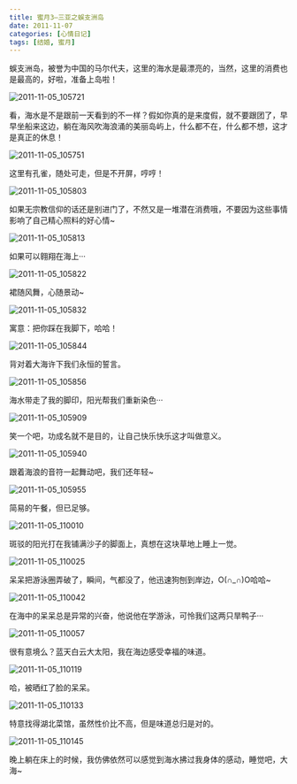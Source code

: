 ```yaml
---
title: 蜜月3–三亚之蜈支洲岛
date: 2011-11-07
categories: [心情日记]
tags: [结婚, 蜜月]
---
```


蜈支洲岛，被誉为中国的马尔代夫，这里的海水是最漂亮的，当然，这里的消费也是最高的，好啦，准备上岛啦！

![2011-11-05_105721](http://fwhyy.com/img/post/2011-11-05_105721.jpg)

看，海水是不是跟前一天看到的不一样？假如你真的是来度假，就不要跟团了，早早坐船来这边，躺在海风吹海浪涌的美丽岛屿上，什么都不在，什么都不想，这才是真正的休息！

![2011-11-05_105751](http://fwhyy.com/img/post/2011-11-05_105751.jpg)

这里有孔雀，随处可走，但是不开屏，哼哼！

![2011-11-05_105803](http://fwhyy.com/img/post/2011-11-05_105803.jpg)

如果无宗教信仰的话还是别进门了，不然又是一堆潜在消费哦，不要因为这些事情影响了自己精心照料的好心情~

![2011-11-05_105813](http://fwhyy.com/img/post/2011-11-05_105813.jpg)

如果可以翱翔在海上···

![2011-11-05_105822](http://fwhyy.com/img/post/2011-11-05_105822.jpg)

裙随风舞，心随景动~

![2011-11-05_105832](http://fwhyy.com/img/post/2011-11-05_105832.jpg)

寓意：把你踩在我脚下，哈哈！

![2011-11-05_105844](http://fwhyy.com/img/post/2011-11-05_105844.jpg)

背对着大海许下我们永恒的誓言。

![2011-11-05_105856](http://fwhyy.com/img/post/2011-11-05_105856.jpg)

海水带走了我的脚印，阳光帮我们重新染色···

![2011-11-05_105909](http://fwhyy.com/img/post/2011-11-05_105909.jpg)

笑一个吧，功成名就不是目的，让自己快乐快乐这才叫做意义。

![2011-11-05_105940](http://fwhyy.com/img/post/2011-11-05_105940.jpg)

跟着海浪的音符一起舞动吧，我们还年轻~

![2011-11-05_105955](http://fwhyy.com/img/post/2011-11-05_105955.jpg)

简易的午餐，但已足够。

![2011-11-05_110010](http://fwhyy.com/img/post/2011-11-05_110010.jpg)

斑驳的阳光打在我铺满沙子的脚面上，真想在这块草地上睡上一觉。

![2011-11-05_110025](http://fwhyy.com/img/post/2011-11-05_110025.jpg)

呆呆把游泳圈弄破了，瞬间，气都没了，他迅速狗刨到岸边，O(∩_∩)O哈哈~

![2011-11-05_110042](http://fwhyy.com/img/post/2011-11-05_110042.jpg)

在海中的呆呆总是异常的兴奋，他说他在学游泳，可怜我们这两只旱鸭子···

![2011-11-05_110057](http://fwhyy.com/img/post/2011-11-05_110057.jpg)

很有意境么？蓝天白云大太阳，我在海边感受幸福的味道。

![2011-11-05_110119](http://fwhyy.com/img/post/2011-11-05_110119.jpg)

哈，被晒红了脸的呆呆。

![2011-11-05_110133](http://fwhyy.com/img/post/2011-11-05_110133.jpg)

特意找得湖北菜馆，虽然性价比不高，但是味道总归是对的。

![2011-11-05_110145](http://fwhyy.com/img/post/2011-11-05_110145.jpg)

晚上躺在床上的时候，我仿佛依然可以感觉到海水拂过我身体的感动，睡觉吧，大海~


